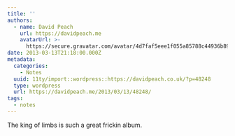 ```yaml
---
title: ''
authors:
  - name: David Peach
    url: https://davidpeach.me
    avatarUrl: >-
      https://secure.gravatar.com/avatar/4d7faf5eee1f055a85788c44936b8995eaab6dfb004e7854ec747ccb272e91ee?s=96&d=mm&r=g
date: 2013-03-13T21:18:00.000Z
metadata:
  categories:
    - Notes
  uuid: 11ty/import::wordpress::https://davidpeach.co.uk/?p=48248
  type: wordpress
  url: https://davidpeach.me/2013/03/13/48248/
tags:
  - notes
---
```

The king of limbs is such a great frickin album.